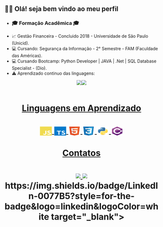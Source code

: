   ## 👨‍💻  Olá! seja bem vindo ao meu perfil  ##
   
   - ### 🎓 Formação Acadêmica 🎓 ###
   - 📈 Gestão Financeira - Concluido 2018 - Universidade de São Paulo (Unicid).
   - 💻 Cursando: Segurança da Informação - 2° Semestre - FAM (Faculdade das Américas).
   - 💻 Cursando Bootcamp: Python Developer | JAVA | .Net | SQL Database Specialist - (Dio).
   - ⚠️ Aprendizado continuo das linguagens: 
<div align="center">
<a href="https://github.com/ARLY-LC-JUNIOR"><img height="120em" src="https://github-readme-stats.vercel.app/api?username=ARLY-LC-JUNIOR&show_icons=true&theme=tokyonight&include_all_commits=true&count_private=true"/><img height="120em"src="https://github-readme-stats.vercel.app/api/top-langs/?username=ARLY-LC-JUNIOR&layout=compact&langs_count=7&theme=tokyonight"/><div style="display: inline_block"><br>
<h1>
Linguagens em Aprendizado 
<h1> 
<img align="center" 
alt="ARLY-Js" height="30" width="40"src="https://raw.githubusercontent.com/devicons/devicon/master/icons/javascript/javascript-plain.svg">
<img align="center" alt="ARLY-Ts" height="30" width="40" src="https://raw.githubusercontent.com/devicons/devicon/master/icons/typescript/typescript-plain.svg">
<img align="center" alt="ARLY-HTML" height="30" width="40" src="https://raw.githubusercontent.com/devicons/devicon/master/icons/html5/html5-original.svg">
<img align="center" alt="ARLY-CSS" height="30" width="40" src="https://raw.githubusercontent.com/devicons/devicon/master/icons/css3/css3-original.svg">
<img align="center" alt="ARLY-Python" height="30" width="40" src="https://raw.githubusercontent.com/devicons/devicon/master/icons/python/python-original.svg">
<img align="center" alt="ARLY-Csharp" height="30" width="40" src="https://raw.githubusercontent.com/devicons/devicon/master/icons/csharp/csharp-original.svg">

##
<h1> Contatos <h1>
<a href = "mailto:arly.lcj@gmail.com"><img src="https://img.shields.io/badge/-Gmail-%23333?style=for-the-badge&logo=gmail&logoColor=blue" destino ="_blank">
<a href="https://www.linkedin.com/in/arly-júnior-a2ab49182"target="_blank"><img src="https://img.shields.io/badge/LinkedIn-0077B5?style=for-the-badge&logo=linkedin&logoColor=white" target="_blank"> </a>https://img.shields.io/badge/LinkedIn-0077B5?style=for-the-badge&logo=linkedin&logoColor=white target="_blank">
